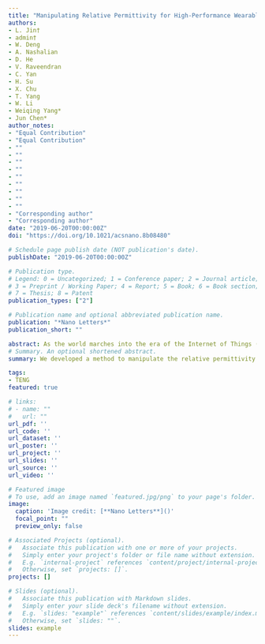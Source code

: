 ```yaml
---
title: "Manipulating Relative Permittivity for High-Performance Wearable Triboelectric Nanogenerator"
authors:
- L. Jin†
- admin†
- W. Deng
- A. Nashalian
- D. He
- V. Raveendran
- C. Yan
- H. Su
- X. Chu
- T. Yang
- W. Li
- Weiqing Yang*
- Jun Chen*
author_notes:
- "Equal Contribution"
- "Equal Contribution"
- ""
- ""
- ""
- ""
- ""
- ""
- ""
- ""
- ""
- "Corresponding author"
- "Corresponding author"
date: "2019-06-20T00:00:00Z"
doi: "https://doi.org/10.1021/acsnano.8b08480"

# Schedule page publish date (NOT publication's date).
publishDate: "2019-06-20T00:00:00Z"

# Publication type.
# Legend: 0 = Uncategorized; 1 = Conference paper; 2 = Journal article;
# 3 = Preprint / Working Paper; 4 = Report; 5 = Book; 6 = Book section;
# 7 = Thesis; 8 = Patent
publication_types: ["2"]

# Publication name and optional abbreviated publication name.
publication: "*Nano Letters*"
publication_short: ""

abstract: As the world marches into the era of the Internet of Things (IoT), the practice of human health care is on the cusp of a revolution, driven by an unprecedented level of personalization enabled by distributed wearable bioelectronics. A pervasive, sustainable, and wearable energy solution is highly desiredable and remains a challenge. Here, we report a high-performance wearable electricity generation by manipulating the relative permittivity of a triboelectric nanogenerator (TENG). A compatible active carbon (AC) doped Polyy (vinylidene fluoride) (AC@PVDF) composite film was invented with high relative permittivity and a specific surface area for wearable biomechanical energy harvesting. Compared with the pure PVDF, the 0.8 % AC@PVDF film- based TENG can obtained an enhancement ofin voltage, current and power by 2.5 times, 3.5 times, and 9.8 times, respectively. This work, for the first time reporteds a stable, cost-effective, and scalable approach to improve the performance of the triboelectric nanogenerator, thus rendering a sustainable and wearable power solution to for the on-body electronics.
# Summary. An optional shortened abstract.
summary: We developed a method to manipulate the relative permittivity of a triboelectric nanogenerator for high-performance wearable biomechanical energy harvesting

tags:
- TENG
featured: true

# links:
# - name: ""
#   url: ""
url_pdf: ''
url_code: ''
url_dataset: ''
url_poster: ''
url_project: ''
url_slides: ''
url_source: ''
url_video: ''

# Featured image
# To use, add an image named `featured.jpg/png` to your page's folder. 
image:
  caption: 'Image credit: [**Nano Letters**]()'
  focal_point: ""
  preview_only: false

# Associated Projects (optional).
#   Associate this publication with one or more of your projects.
#   Simply enter your project's folder or file name without extension.
#   E.g. `internal-project` references `content/project/internal-project/index.md`.
#   Otherwise, set `projects: []`.
projects: []

# Slides (optional).
#   Associate this publication with Markdown slides.
#   Simply enter your slide deck's filename without extension.
#   E.g. `slides: "example"` references `content/slides/example/index.md`.
#   Otherwise, set `slides: ""`.
slides: example
---
```

